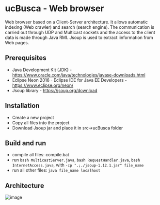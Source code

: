 # ucBusca - Web browser
Web browser based on a Client-Server architecture. It allows automatic indexing (Web crawler) and search (search engine). The communication is carried out through UDP and Multicast sockets and the access to the client data is made through Java RMI. Jsoup is used to extract iinformation from Web pages. 

## Prerequisites
- Java Development Kit (JDK) - https://www.oracle.com/java/technologies/javase-downloads.html
- Eclipse Neon 2016 - Eclipse IDE for Java EE Developers - https://www.eclipse.org/neon/
- Jsoup library - https://jsoup.org/download

## Installation
- Create a new project
- Copy all files into the project
- Download Jsoup jar and place it in src->ucBusca folder

## Build and run
- compile all files: compile.bat
- run ```bash MulticastServer.java```, ```bash RequestHandler.java```, ```bash InternetAccess.java```, with ```-cp ".;./jsoup-1.12.1.jar" file_name```
- run all other files: ```java file_name localhost```

## Architecture
![image](https://user-images.githubusercontent.com/41116942/111530353-15a76e00-875b-11eb-9487-1e5d81582503.png)

